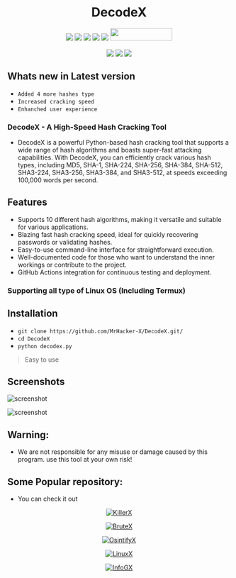 <h1 align="center">DecodeX</h1>

<p align="center"> 
  <img src="https://img.shields.io/github/stars/MrHacker-X/DecodeX?style=for-the-badge&color=orange">
  <img src="https://img.shields.io/github/forks/MrHacker-X/DecodeX?color=cyan&style=for-the-badge&color=purple">
  <img src="https://img.shields.io/github/watchers/MrHacker-X/DecodeX?color=cyan&style=for-the-badge&color=purple">
  <img src="https://img.shields.io/github/issues/MrHacker-X/DecodeX?color=red&style=for-the-badge">
  <img src="https://img.shields.io/github/license/MrHacker-X/DecodeX?style=for-the-badge&color=blue">
  <img src="https://hits.dwyl.com/MrHacker-X/DecodeX.svg" width="140" height="28">
<br>
<br>
  <img src="https://img.shields.io/badge/Author-Alex Butler-purple?style=flat-square">
  <img src="https://img.shields.io/badge/Open%20Source-Yes-cyan?style=flat-square">
  <img src="https://img.shields.io/badge/Written%20In-Python-blue?style=flat-square">
</p>


## Whats new in Latest version

+ `Added 4 more hashes type`
+ `Increased cracking speed`
+ `Enhanched user experience`

### DecodeX - A High-Speed Hash Cracking Tool

+ DecodeX is a powerful Python-based hash cracking tool that supports a wide range of hash algorithms and boasts super-fast attacking capabilities. With DecodeX, you can efficiently crack various hash types, including MD5, SHA-1, SHA-224, SHA-256, SHA-384, SHA-512, SHA3-224, SHA3-256, SHA3-384, and SHA3-512, at speeds exceeding 100,000 words per second.

## Features

  + Supports 10 different hash algorithms, making it versatile and suitable for various applications.
  + Blazing fast hash cracking speed, ideal for quickly recovering passwords or validating hashes.
  + Easy-to-use command-line interface for straightforward execution.
  + Well-documented code for those who want to understand the inner workings or contribute to the project.
  + GitHub Actions integration for continuous testing and deployment.

### Supporting all type of Linux OS (Including Termux)

## Installation

+ `git clone https://github.com/MrHacker-X/DecodeX.git/`
+ `cd DecodeX`
+ `python decodex.py`

> Easy to use

## Screenshots

![screenshot](https://i.ibb.co/3fb3Kj7/Screenshot-2023-09-02-15-04-05-708-com-termux-edit.jpg)

![screenshot](https://i.ibb.co/RSmbKKw/Screenshot-2023-09-02-16-25-59-578-com-termux-edit.jpg)

## Warning:

+ We are not responsible for any misuse or damage caused by this program. use this tool at your own risk!

## Some Popular repository:
+ You can check it out
<p align="center"><a href="https://github.com/MrHacker-X/KillerX.git/"><img title="KillerX" src="https://github-readme-stats.vercel.app/api/pin/?username=MrHacker-X&repo=KillerX&theme=dark"></a>
<p align="center"><a href="https://github.com/MrHacker-X/BruteX.git/"><img title="BruteX" src="https://github-readme-stats.vercel.app/api/pin/?username=MrHacker-X&repo=BruteX&theme=dark"></a>
<p align="center"><a href="https://github.com/MrHacker-X/OsintifyX.git/"><img title="OsintifyX" src="https://github-readme-stats.vercel.app/api/pin/?username=MrHacker-X&repo=OsintifyX&theme=dark"></a>
<p align="center"><a href="https://github.com/MrHacker-X/LinuxX.git/"><img title="LinuxX" src="https://github-readme-stats.vercel.app/api/pin/?username=MrHacker-X&repo=LinuxX&theme=dark"></a>
<p align="center"><a href="https://github.com/MrHacker-X/InfoGX.git/"><img title="InfoGX" src="https://github-readme-stats.vercel.app/api/pin/?username=MrHacker-X&repo=InfoGX&theme=dark"></a>
